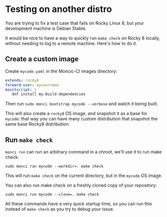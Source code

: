 # Testing on another distro

You are trying to fix a test case that fails on Rocky Linux 8, but your
development machine is Debian Stable.

It would be nice to have a way to quickly run `make check` on Rocky 8 locally,
without needing to log to a remote machine. Here's how to do it.


## Create a custom image

Create `mycode.yaml` in the Moncic-CI images directory:

```yaml
extends: rocky8
forward-user: myusername
maintscript: |
   dnf install my-build-dependencies
```

Then run `sudo monci bootstrap mycode --verbose` and watch it being built.

This will also create a `rocky8` OS image, and snapshot it as a base for
`mycode`: that way you can have many custom distribution that snapshot the same
base Rocky8 distribution.


## Run `make check`

`monci run` can run an arbitrary command in a chroot, we'll use it to run make
check:

```
sudo monci run mycode --workdir=. make check
```

This will run `make check` on the current directory, but in the `mycode` OS
image.

You can also run make check on a freshly cloned copy of your repository:

```
sudo monci run mycode --clone=. make check
```

All these commands have a very quick startup time, so you can run this instead
of `make check` as you try to debug your issue.
